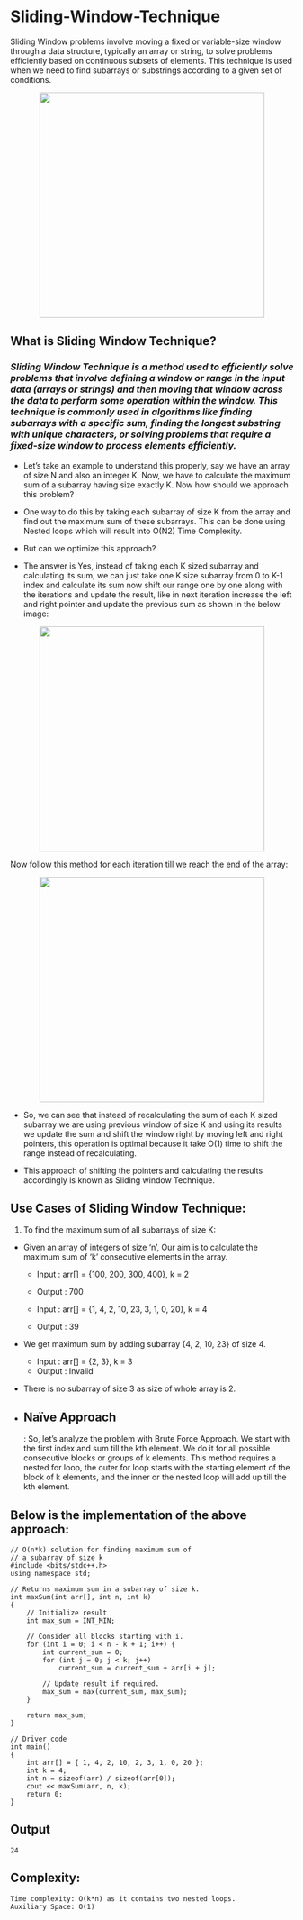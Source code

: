 # Sliding-Window-Technique

Sliding Window problems involve moving a fixed or variable-size window through a data structure, typically an array or string, to solve problems efficiently based on continuous subsets of elements. This technique is used when we need to find subarrays or substrings according to a given set of conditions.

<div align='center'>

  <img src="https://media.geeksforgeeks.org/wp-content/uploads/20240312122853/Sliding-Window-Technique-copy-(1).webp" width=400>
</div>

## What is Sliding Window Technique?

<h3><i>
  Sliding Window Technique is a method used to efficiently solve problems that involve defining a window or range in the input data (arrays or strings) and then moving that window across the data to perform some operation within the window. This technique is commonly used in algorithms like finding subarrays with a specific sum, finding the longest substring with unique characters, or solving problems that require a fixed-size window to process elements efficiently.
</i></h3>



- Let’s take an example to understand this properly, say we have an array of size N and also an integer K. Now, we have to calculate the maximum sum of a subarray having size exactly K. Now how should we approach this problem?

- One way to do this by taking each subarray of size K from the array and find out the maximum sum of these subarrays. This can be done using Nested loops which will result into O(N2) Time Complexity.

- But can we optimize this approach?

- The answer is Yes, instead of taking each K sized subarray and calculating its sum, we can just take one K size subarray from 0 to K-1 index and calculate its sum now shift our range one by one along with the iterations and update the result, like in next iteration increase the left and right pointer and update the previous sum as shown in the below image:



<div align='center'>

  <img src="https://media.geeksforgeeks.org/wp-content/uploads/20240306112433/sliding-window-1.webp" width=400>
</div>


Now follow this method for each iteration till we reach the end of the array:


<div align='center'>

  <img src="https://media.geeksforgeeks.org/wp-content/uploads/20240306112450/sliding-window-technique-2.webp" width=400>
</div>


- So, we can see that instead of recalculating the sum of each K sized subarray we are using previous window of size K and using its results we update the sum and shift the window right by moving left and right pointers, this operation is optimal because it take O(1) time to shift the range instead of recalculating.

- This approach of shifting the pointers and calculating the results accordingly is known as Sliding window Technique.


## Use Cases of Sliding Window Technique:
1. To find the maximum sum of all subarrays of size K:
   
- Given an array of integers of size ‘n’, Our aim is to calculate the maximum sum of ‘k’ consecutive elements in the array.

  - Input  : arr[] = {100, 200, 300, 400}, k = 2
  - Output : 700


  - Input  : arr[] = {1, 4, 2, 10, 23, 3, 1, 0, 20}, k = 4 
  - Output : 39
- We get maximum sum by adding subarray {4, 2, 10, 23} of size 4.


  - Input  : arr[] = {2, 3}, k = 3
  - Output : Invalid
- There is no subarray of size 3 as size of whole array is 2.


- <h2>Naïve Approach</h2>: So, let’s analyze the problem with Brute Force Approach. We start with the first index and sum till the kth element. We do it for all possible consecutive blocks or groups of k elements. This method requires a nested for loop, the outer for loop starts with the starting element of the block of k elements, and the inner or the nested loop will add up till the kth element.

## Below is the implementation of the above approach: 

```
// O(n*k) solution for finding maximum sum of
// a subarray of size k
#include <bits/stdc++.h>
using namespace std;

// Returns maximum sum in a subarray of size k.
int maxSum(int arr[], int n, int k)
{
    // Initialize result
    int max_sum = INT_MIN;

    // Consider all blocks starting with i.
    for (int i = 0; i < n - k + 1; i++) {
        int current_sum = 0;
        for (int j = 0; j < k; j++)
            current_sum = current_sum + arr[i + j];

        // Update result if required.
        max_sum = max(current_sum, max_sum);
    }

    return max_sum;
}

// Driver code
int main()
{
    int arr[] = { 1, 4, 2, 10, 2, 3, 1, 0, 20 };
    int k = 4;
    int n = sizeof(arr) / sizeof(arr[0]);
    cout << maxSum(arr, n, k);
    return 0;
}
```

## Output

```
24
```

## Complexity:

```
Time complexity: O(k*n) as it contains two nested loops.
Auxiliary Space: O(1)
```



















